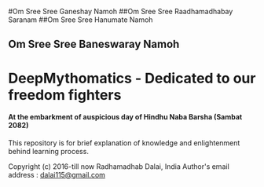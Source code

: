 #Om Sree Sree Ganeshay Namoh
##Om Sree Sree Raadhamadhabay Saranam
##Om Sree Sree Hanumate Namoh 
## Om Sree Sree Baneswaray Namoh

# DeepMythomatics - Dedicated to our freedom fighters

#### At the embarkment of auspicious day of Hindhu Naba Barsha (Sambat 2082)

This repository is for brief explanation of knowledge and enlightenment behind learning process.

Copyright (c) 2016-till now Radhamadhab Dalai, India
Author's email address :  dalai115@gmail.com

